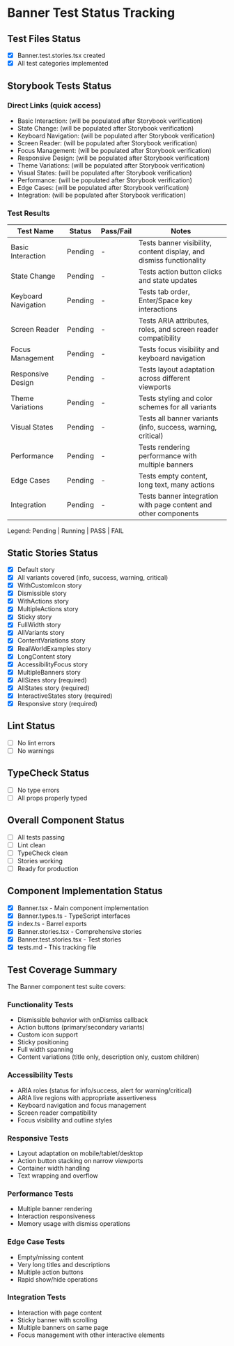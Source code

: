 # Banner Test Status Tracking

## Test Files Status

- [x] Banner.test.stories.tsx created
- [x] All test categories implemented

## Storybook Tests Status

### Direct Links (quick access)

- Basic Interaction: (will be populated after Storybook verification)
- State Change: (will be populated after Storybook verification)
- Keyboard Navigation: (will be populated after Storybook verification)
- Screen Reader: (will be populated after Storybook verification)
- Focus Management: (will be populated after Storybook verification)
- Responsive Design: (will be populated after Storybook verification)
- Theme Variations: (will be populated after Storybook verification)
- Visual States: (will be populated after Storybook verification)
- Performance: (will be populated after Storybook verification)
- Edge Cases: (will be populated after Storybook verification)
- Integration: (will be populated after Storybook verification)

### Test Results

| Test Name            | Status  | Pass/Fail | Notes       |
| -------------------- | ------- | --------- | ----------- |
| Basic Interaction    | Pending | -         | Tests banner visibility, content display, and dismiss functionality |
| State Change         | Pending | -         | Tests action button clicks and state updates |
| Keyboard Navigation  | Pending | -         | Tests tab order, Enter/Space key interactions |
| Screen Reader        | Pending | -         | Tests ARIA attributes, roles, and screen reader compatibility |
| Focus Management     | Pending | -         | Tests focus visibility and keyboard navigation |
| Responsive Design    | Pending | -         | Tests layout adaptation across different viewports |
| Theme Variations     | Pending | -         | Tests styling and color schemes for all variants |
| Visual States        | Pending | -         | Tests all banner variants (info, success, warning, critical) |
| Performance          | Pending | -         | Tests rendering performance with multiple banners |
| Edge Cases           | Pending | -         | Tests empty content, long text, many actions |
| Integration          | Pending | -         | Tests banner integration with page content and other components |

Legend: Pending | Running | PASS | FAIL

## Static Stories Status

- [x] Default story
- [x] All variants covered (info, success, warning, critical)
- [x] WithCustomIcon story
- [x] Dismissible story  
- [x] WithActions story
- [x] MultipleActions story
- [x] Sticky story
- [x] FullWidth story
- [x] AllVariants story
- [x] ContentVariations story
- [x] RealWorldExamples story
- [x] LongContent story
- [x] AccessibilityFocus story
- [x] MultipleBanners story
- [x] AllSizes story (required)
- [x] AllStates story (required)
- [x] InteractiveStates story (required)
- [x] Responsive story (required)

## Lint Status

- [ ] No lint errors
- [ ] No warnings

## TypeCheck Status

- [ ] No type errors
- [ ] All props properly typed

## Overall Component Status

- [ ] All tests passing
- [ ] Lint clean
- [ ] TypeCheck clean
- [ ] Stories working
- [ ] Ready for production

## Component Implementation Status

- [x] Banner.tsx - Main component implementation
- [x] Banner.types.ts - TypeScript interfaces
- [x] index.ts - Barrel exports
- [x] Banner.stories.tsx - Comprehensive stories
- [x] Banner.test.stories.tsx - Test stories
- [x] tests.md - This tracking file

## Test Coverage Summary

The Banner component test suite covers:

### Functionality Tests
- Dismissible behavior with onDismiss callback
- Action buttons (primary/secondary variants)
- Custom icon support
- Sticky positioning
- Full width spanning
- Content variations (title only, description only, custom children)

### Accessibility Tests
- ARIA roles (status for info/success, alert for warning/critical)
- ARIA live regions with appropriate assertiveness
- Keyboard navigation and focus management
- Screen reader compatibility
- Focus visibility and outline styles

### Responsive Tests
- Layout adaptation on mobile/tablet/desktop
- Action button stacking on narrow viewports
- Container width handling
- Text wrapping and overflow

### Performance Tests
- Multiple banner rendering
- Interaction responsiveness
- Memory usage with dismiss operations

### Edge Case Tests
- Empty/missing content
- Very long titles and descriptions
- Multiple action buttons
- Rapid show/hide operations

### Integration Tests
- Interaction with page content
- Sticky banner with scrolling
- Multiple banners on same page
- Focus management with other interactive elements